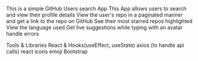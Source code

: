 This is a simple GitHub Users search App
This App allows users to search and view their profile details
View the user's repo in a paginated manner and get a link to the repo on GitHub
See their most starred repos highlighted
View the language used
Get live suggestions while typing with an avatar
handle errors

Tools & Libraries
React & Hooks(useEffect, useState)
axios (to handle api calls)
react icons
emoji
Bootstrap
